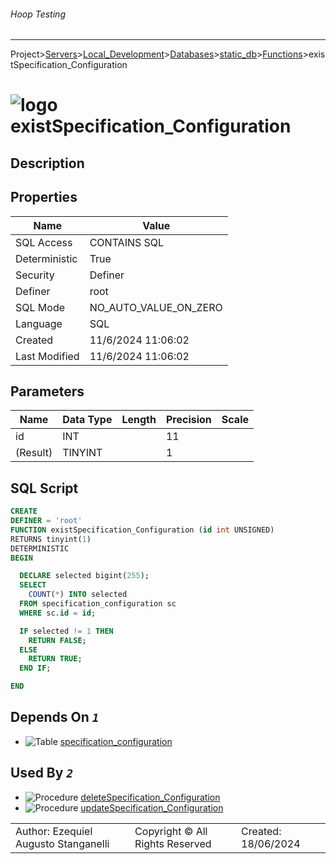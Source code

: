 ###### Hoop Testing
___
Project>[Servers](../../../../Servers.md)>[Local_Development](../../../Local_Development.md)>[Databases](../../Databases.md)>[static_db](../static_db.md)>[Functions](Functions.md)>existSpecification_Configuration


# ![logo](../../../../../Images/function64.svg) existSpecification_Configuration

## <a name="#Description"></a>Description
> 
## <a name="#Properties"></a>Properties
|Name|Value|
|---|---|
|SQL Access|CONTAINS SQL|
|Deterministic|True|
|Security|Definer|
|Definer|root|
|SQL Mode|NO_AUTO_VALUE_ON_ZERO|
|Language|SQL|
|Created|11/6/2024 11:06:02|
|Last Modified|11/6/2024 11:06:02|


## <a name="#Parameters"></a>Parameters
|Name|Data Type|Length|Precision|Scale|
|---|---|---|---|---|
|id|INT||11||
|(Result)|TINYINT||1||

## <a name="#SqlScript"></a>SQL Script
```SQL
CREATE
DEFINER = 'root'
FUNCTION existSpecification_Configuration (id int UNSIGNED)
RETURNS tinyint(1)
DETERMINISTIC
BEGIN

  DECLARE selected bigint(255);
  SELECT
    COUNT(*) INTO selected
  FROM specification_configuration sc
  WHERE sc.id = id;

  IF selected != 1 THEN
    RETURN FALSE;
  ELSE
    RETURN TRUE;
  END IF;

END
```

## <a name="#DependsOn"></a>Depends On _`1`_
- ![Table](../../../../../Images/table.svg) [specification_configuration](../Tables/specification_configuration.md)


## <a name="#UsedBy"></a>Used By _`2`_
- ![Procedure](../../../../../Images/procedure.svg) [deleteSpecification_Configuration](../Procedures/deleteSpecification_Configuration.md)
- ![Procedure](../../../../../Images/procedure.svg) [updateSpecification_Configuration](../Procedures/updateSpecification_Configuration.md)


||||
|---|---|---|
|Author: Ezequiel Augusto Stanganelli|Copyright © All Rights Reserved|Created: 18/06/2024|